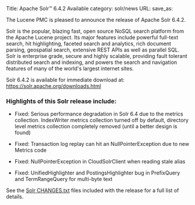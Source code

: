 Title: Apache Solr™ 6.4.2 Available
category: solr/news
URL: 
save_as: 

The Lucene PMC is pleased to announce the release of Apache Solr 6.4.2.

Solr is the popular, blazing fast, open source NoSQL search platform
from the Apache Lucene project. Its major features include powerful
full-text search, hit highlighting, faceted search and analytics,
rich document parsing, geospatial search, extensive REST APIs as well
as parallel SQL. Solr is enterprise grade, secure and highly scalable,
providing fault tolerant distributed search and indexing, and powers
the search and navigation features of many of the world's largest
internet sites.

Solr 6.4.2 is available for immediate download at:
<https://solr.apache.org/downloads.html>

### Highlights of this Solr release include:

  * Fixed: Serious performance degradation in Solr 6.4 due to the metrics collection. IndexWriter metrics collection turned off by default, directory level metrics collection completely removed (until a better design is found)

  * Fixed: Transaction log replay can hit an NullPointerException due to new Metrics code

  * Fixed: NullPointerException in CloudSolrClient when reading stale alias

  * Fixed: UnifiedHighlighter and PostingsHighlighter bug in PrefixQuery and TermRangeQuery for multi-byte text

See the [Solr CHANGES.txt](/solr/6_4_2/changes/Changes.html) files included
with the release for a full list of details.

